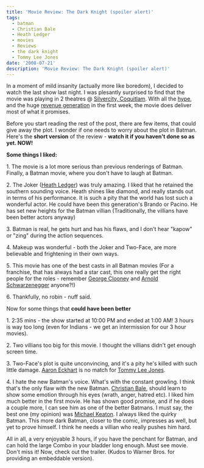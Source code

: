 ```yaml
---
title: 'Movie Review: The Dark Knight (spoiler alert)'
tags:
  - batman
  - Christian Bale
  - Heath Ledger
  - movies
  - Reviews
  - the dark knight
  - Tommy Lee Jones
date: '2008-07-21'
description: 'Movie Review: The Dark Knight (spoiler alert)'
---
```


In a moment of mild insanity (actually more like boredom), I decided to watch the last show last night. I was plesantly surprised to find that the movie was playing in 2 theatres @ [Silvercity, Coquitlam][0]. With all the [hype][1], and the huge [revenue generation][2] in the first week, the movie does deliver most of what it promises.

Before you start reading the rest of the post, there are few items, that could give away the plot. I wonder if one needs to worry about the plot in Batman. Here's the **short version** of the review - **watch it if you haven't done so as yet. NOW!**

**Some things I liked:**

1\. The movie is a lot more serious than previous renderings of Batman. Finally, a Batman movie, where you don't have to laugh at Batman.

2\. The Joker ([Heath Ledger][3]) was truly amazing. I liked that he retained the southern sounding voice. Heath shines like diamond, and really stands out in terms of his performance. It is such a pity that the world has lost such a wonderful actor. He could have been this generation's Brando or Pacino. He has set new heights for the Batman villian (Traditionally, the villians have been better actors anyway)

3\. Batman is real, he gets hurt and has his flaws, and I don't hear "kapow" or "zing" during the action sequences.

4\. Makeup was wonderful - both the Joker and Two-Face, are more believable and frightening in their own ways.

5\. This movie has one of the best casts in all Batman movies (For a franchise, that has always had a star cast, this one really get the right people for the roles - remember [George Clooney][4] and [Arnold Schwarzenegger][5] anyone?!)

6\. Thankfully, no robin - nuff said.

Now for some things that **could have been better**

1\. 2:35 mins - the show started at 10:00 PM and ended at 1:00 AM! 3 hours is way too long (even for Indians - we get an intermission for our 3 hour movies).

2\. Two villians too big for this movie. I thought the villians didn't get enough screen time.

3\. Two-Face's plot is quite unconvincing, and it's a pity he's killed with such little damage. [Aaron Eckhart][6] is no match for [Tommy Lee Jones][7].

4\. I hate the new Batman's voice. What's with the constant growling. I think that's the only flaw with the new Batman. [Christian Bale][8], should learn to show some emotion through his eyes (wrath, anger, hatred etc). I liked him much better in the first movie. He has shown good promise, and if he does a couple more, I can see him as one of the better Batmans. I must say, the best one (my opinion) was [Michael Keaton][9]. I always liked the quirky Batman. This more dark Batman, closer to the comic, impresses as well, but yet to prove himself. I think he needs a villian who really pushes him hard.

All in all, a very enjoyable 3 hours, if you have the penchant for Batman, and can hold the large Combo in your bladder long enough. Must see movie. Don't miss it! Now, check out the trailer. (Kudos to Warner Bros. for providing an embeddable version).



[0]: http://www.cineplex.com/Theatres/TheatreDetails/C5CEF4DF/SilverCity_Coquitlam.aspx
[1]: http://news.google.ca/news?hl=en&q=batman
[2]: http://www.cnn.com/2008/SHOWBIZ/Movies/07/20/boxoffice.ap/index.html
[3]: http://www.imdb.com/name/nm0005132/
[4]: http://www.imdb.com/name/nm0000123/
[5]: http://www.imdb.com/name/nm0000216/
[6]: http://www.imdb.com/name/nm0001173/
[7]: http://www.imdb.com/name/nm0000169/
[8]: http://www.imdb.com/name/nm0000288/
[9]: http://www.imdb.com/name/nm0000474/